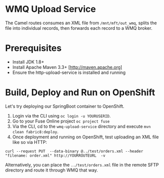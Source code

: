 WMQ Upload Service
========================================================

The Camel routes consumes an XML file from `/mnt/mft/out_wmq`, splits the file into individual records, then forwards each record to a WMQ broker.


Prerequisites
==============================

- Install JDK 1.8+
- Install Apache Maven 3.3+ [http://maven.apache.org]
- Ensure the http-upload-service is installed and running

Build, Deploy and Run on OpenShift
==============================

Let's try deploying our SpringBoot container to OpenShift.

1. Login via the CLI using `oc login -u YOURUSERID`.
2. Go to your Fuse Online project `oc project fuse`
3. Via the CLI, cd to the `wmq-upload-service` directory and execute `mvn clean fabric8:deploy`.
4. Once deployment and running on OpenShift, test uploading an XML file like so via HTTP:

```
curl --request PUT  --data-binary @../test/orders.xml --header "filename: order.xml" http://YOURROUTEURL  -v
```

Alternatively, you can place the `../test/orders.xml` file in the remote SFTP directory and route it through WMQ that way.